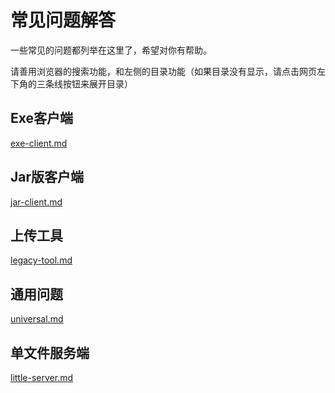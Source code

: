 # 常见问题解答

一些常见的问题都列举在这里了，希望对你有帮助。

请善用浏览器的搜索功能，和左侧的目录功能（如果目录没有显示，请点击网页左下角的三条线按钮来展开目录）

<!-- tabs:start -->

## **Exe客户端**

[exe-client.md](faqs/exe-client.md ':include')

## **Jar版客户端**

[jar-client.md](faqs/jar-client.md ':include')

## **上传工具**

[legacy-tool.md](faqs/legacy-tool.md ':include')

## **通用问题**

[universal.md](faqs/universal.md ':include')

## **单文件服务端**

[little-server.md](faqs/little-server.md ':include')

<!-- tabs:end -->